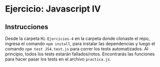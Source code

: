 # Ejercicio: Javascript IV

## Instrucciones

Desde la carpeta `M1-Ejercicios-4` en la carpeta donde clonaste el repo, ingresa el comando `npm install`, para instalar las dependencias y luego el comando `npm test JS4.test.js` para correr los tests automatizados. Al principio, todos los tests estarán fallados/rotos. Encontrarás las funciones para hacer pasar los tests en el archivo `practica.js`.
